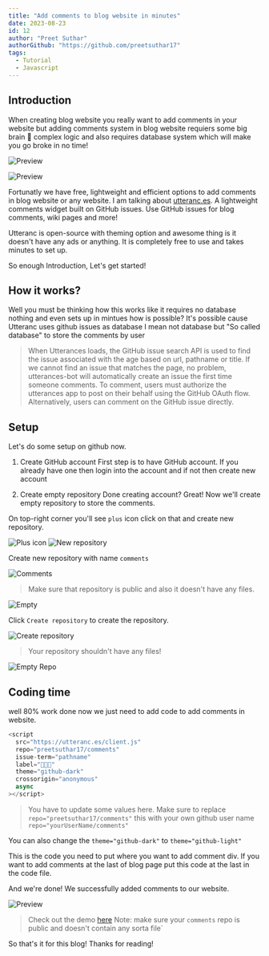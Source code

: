 ```yaml
---
title: "Add comments to blog website in minutes"
date: 2023-08-23
id: 12
author: "Preet Suthar"
authorGithub: "https://github.com/preetsuthar17"
tags:
  - Tutorial
  - Javascript
---
```


## Introduction

When creating blog website you really want to add comments in your website but adding comments system in blog website requiers some big brain 🧠 complex logic and also requires database system which will make you go broke in no time!

![Preview](https://dev-to-uploads.s3.amazonaws.com/uploads/articles/tmpng3j0il4putn4ch7m.png)

![Preview](https://dev-to-uploads.s3.amazonaws.com/uploads/articles/6dsvk56er502eq4wjpuv.png)

Fortunatly we have free, lightweight and efficient options to add comments in blog website or any website. I am talking about [utteranc.es](https://utteranc.es/). A lightweight comments widget built on GitHub issues. Use GitHub issues for blog comments, wiki pages and more!

Utteranc is open-source with theming option and awesome thing is it doesn't have any ads or anything. It is completely free to use and takes minutes to set up.

So enough Introduction, Let's get started!

## How it works?

Well you must be thinking how this works like it requires no database nothing and even sets up in mintues how is possible? It's possible cause Utteranc uses github issues as database I mean not database but "So called database" to store the comments by user

> When Utterances loads, the GitHub issue search API is used to find the issue associated with the age based on url, pathname or title. If we cannot find an issue that matches the page, no problem, utterances-bot will automatically create an issue the first time someone comments.
> To comment, users must authorize the utterances app to post on their behalf using the GitHub OAuth flow. Alternatively, users can comment on the GitHub issue directly.

## Setup

Let's do some setup on github now.

1. Create GitHub account
   First step is to have GitHub account. If you already have one then login into the account and if not then create new account

2. Create empty repository
   Done creating account? Great! Now we'll create empty repository to store the comments.

On top-right corner you'll see `plus` icon click on that and create new repository.

![Plus icon](https://dev-to-uploads.s3.amazonaws.com/uploads/articles/g18pcrrx142lpxiteh46.png)
![New repository](https://dev-to-uploads.s3.amazonaws.com/uploads/articles/w81xv0opc5r3xqz5iwft.png)

Create new repository with name `comments`

![Comments](https://dev-to-uploads.s3.amazonaws.com/uploads/articles/syinx7w3ahmf1ps47dq0.png)

> Make sure that repository is public and also it doesn't have any files.

![Empty](https://dev-to-uploads.s3.amazonaws.com/uploads/articles/akt53ajnwfekfo3bqhm3.png)

Click `Create repository` to create the repository.

![Create repository](https://dev-to-uploads.s3.amazonaws.com/uploads/articles/5ui8bue5mazjuyctd3sr.png)

> Your repository shouldn't have any files!

![Empty Repo](https://dev-to-uploads.s3.amazonaws.com/uploads/articles/vgs6yfg9gystvhvca1dp.png)

## Coding time

well 80% work done now we just need to add code to add comments in website.

```javascript
<script
  src="https://utteranc.es/client.js"
  repo="preetsuthar17/comments"
  issue-term="pathname"
  label="🌟💖✨"
  theme="github-dark"
  crossorigin="anonymous"
  async
></script>
```

> You have to update some values here.
> Make sure to replace `repo="preetsuthar17/comments"` this with your own github user name `repo="yourUserName/comments"`

You can also change the `theme="github-dark"` to `theme="github-light"`

This is the code you need to put where you want to add comment div. If you want to add comments at the
last of blog page put this code at the last in the code file.

And we're done! We successfully added comments to our website.

![Preview](https://dev-to-uploads.s3.amazonaws.com/uploads/articles/li03zzwm9j9j9ji7qhiv.png)

> Check out the demo [here](https://preetsuthar.me/posts/add-comments-to-blog-website-in-minutes)
> Note: make sure your `comments` repo is public and doesn't contain any sorta file`

So that's it for this blog! Thanks for reading!

